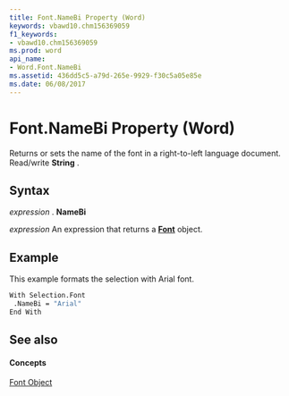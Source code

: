```yaml
---
title: Font.NameBi Property (Word)
keywords: vbawd10.chm156369059
f1_keywords:
- vbawd10.chm156369059
ms.prod: word
api_name:
- Word.Font.NameBi
ms.assetid: 436dd5c5-a79d-265e-9929-f30c5a05e85e
ms.date: 06/08/2017
---
```



# Font.NameBi Property (Word)

Returns or sets the name of the font in a right-to-left language document. Read/write  **String** .


## Syntax

 _expression_ . **NameBi**

 _expression_ An expression that returns a **[Font](Word.Font.md)** object.


## Example

This example formats the selection with Arial font.


```vb
With Selection.Font 
 .NameBi = "Arial" 
End With
```


## See also


#### Concepts


[Font Object](Word.Font.md)


